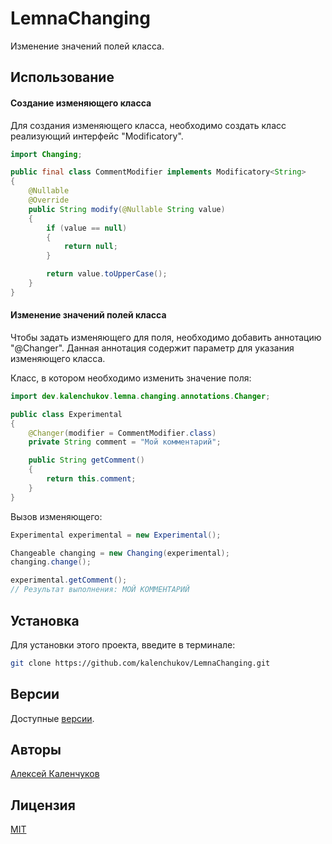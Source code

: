 # LemnaChanging

Изменение значений полей класса.

## Использование

#### Создание изменяющего класса

Для создания изменяющего класса, необходимо создать класс реализующий интерфейс "Modificatory".

```java
import Changing;

public final class CommentModifier implements Modificatory<String>
{
	@Nullable
	@Override
	public String modify(@Nullable String value)
	{
		if (value == null)
		{
			return null;
		}

		return value.toUpperCase();
	}
}
```

#### Изменение значений полей класса

Чтобы задать изменяющего для поля, необходимо добавить аннотацию "@Changer".
Данная аннотация содержит параметр для указания изменяющего класса.

Класс, в котором необходимо изменить значение поля:

```java
import dev.kalenchukov.lemna.changing.annotations.Changer;

public class Experimental
{
	@Changer(modifier = CommentModifier.class)
	private String comment = "Мой комментарий";

	public String getComment()
	{
		return this.comment;
	}
}
```

Вызов изменяющего:

```java
Experimental experimental = new Experimental();

Changeable changing = new Changing(experimental);
changing.change();

experimental.getComment();
// Результат выполнения: МОЙ КОММЕНТАРИЙ
```

## Установка

Для установки этого проекта, введите в терминале:

```bash
git clone https://github.com/kalenchukov/LemnaChanging.git
```

## Версии

Доступные [версии](https://github.com/kalenchukov/LemnaChanging/releases).

## Авторы

[Алексей Каленчуков](https://github.com/kalenchukov)

## Лицензия

[MIT](https://opensource.org/licenses/MIT)
